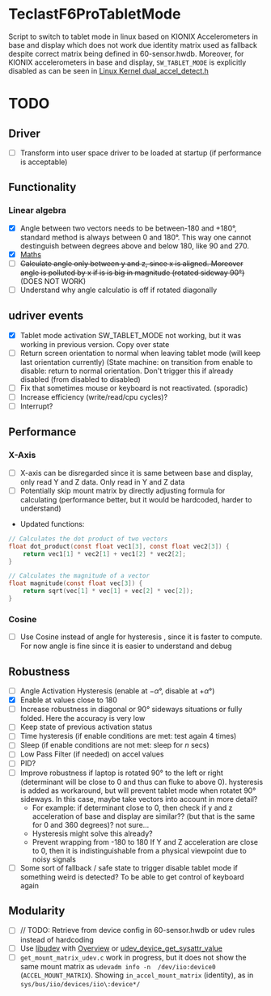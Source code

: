 # TeclastF6ProTabletMode
Script to switch to tablet mode in linux based on KIONIX Accelerometers in base and display which does not work due identity matrix used as fallback despite correct matrix being defined in 60-sensor.hwdb.
Moreover, for KIONIX accelerometers in base and display, `SW_TABLET_MODE` is explicitly disabled as can be seen in [Linux Kernel dual_accel_detect.h](https://github.com/torvalds/linux/blob/7503345ac5f5e82fd9a36d6e6b447c016376403a/drivers/platform/x86/dual_accel_detect.h#L9)

# TODO
## Driver
- [ ] Transform into user space driver to be loaded at startup (if performance is acceptable)

## Functionality
### Linear algebra
- [x] Angle between two vectors needs to be between-180 and +180°, standard method is always between 0 and 180°. This way one cannot destinguish between degrees above and below 180, like 90 and 270.
- [x] [Maths](https://math.stackexchange.com/questions/1904152/how-to-find-an-angle-in-range-180-180-between-2-vectors)
- [ ] ~~Calculate angle only between y and z, since x is aligned. Moreover angle is polluted by x if is is big in magnitude (rotated sideway 90°)~~ (DOES NOT WORK)
- [ ] Understand why angle calculatio is off if rotated diagonally

## udriver events
- [x] Tablet mode activation SW_TABLET_MODE not working, but it was working in previous version. Copy over state
- [ ] Return screen orientation to normal when leaving tablet mode (will keep last orientation currently) (State machine: on transition from enable to disable: return to normal orientation. Don't trigger this if already disabled (from disabled to disabled)
- [ ] Fix that sometimes mouse or keyboard is not reactivated. (sporadic)
- [ ] Increase efficiency (write/read/cpu cycles)?
- [ ] Interrupt?

## Performance
### X-Axis
- [ ] X-axis can be disregarded since it is same between base and display, only read Y and Z data. Only read in Y and Z data
- [ ] Potentially skip mount matrix by directly adjusting formula for calculating  (performance better, but it would be hardcoded, harder to understand)
- Updated functions:
```c
// Calculates the dot product of two vectors
float dot_product(const float vec1[3], const float vec2[3]) {
    return vec1[1] * vec2[1] + vec1[2] * vec2[2];
}

// Calculates the magnitude of a vector
float magnitude(const float vec[3]) {
    return sqrt(vec[1] * vec[1] + vec[2] * vec[2]);
}
```

### Cosine
- [ ] Use Cosine instead of angle for hysteresis , since it is faster to compute. For now angle is fine since it is easier to understand and debug
## Robustness
- [ ] Angle Activation Hysteresis (enable at $-\alpha°$, disable at $+\alpha°$)
- [x] Enable at values close to 180
- [ ] Increase robustness in diagonal or 90° sideways situations or fully folded. Here the accuracy is very low
- [ ] Keep state of previous activation status
- [ ] Time hysteresis (if enable conditions are met: test again $4$ times)
- [ ] Sleep (if enable conditions are not met: sleep for $n$ secs)
- [ ] Low Pass Filter (if needed) on accel values
- [ ] PID?
- [ ] Improve robustness if laptop is rotated 90° to the left or right (determinant will be close to 0 and thus can fluke to above 0). hysteresis is added as workaround, but will prevent tablet mode when rotatet 90° sideways. In this case, maybe take vectors into account in more detail?
  - For example: if determinant close to 0, then check if y and z acceleration of base and display are similar?? (but that is the same for 0 and 360 degrees)? not sure...
  - Hysteresis might solve this already?
  - Prevent wrapping from -180 to 180
  If Y and Z acceleration are close to 0, then it is indistinguishable from a physical viewpoint due to noisy signals
- [ ] Some sort of fallback / safe state to trigger disable tablet mode if something weird is detected? To be able to get control of keyboard again

## Modularity
- [ ] // TODO: Retrieve from device config in 60-sensor.hwdb or udev rules instead of hardcoding
- [ ] Use [libudev](https://www.freedesktop.org/software/systemd/man/latest/libudev.html) with [Overview](https://www.freedesktop.org/software/systemd/man/latest/) or [udev_device_get_sysattr_value](https://www.freedesktop.org/software/systemd/man/latest/udev_device_get_sysattr_value.html#)
- [ ] `get_mount_matrix_udev.c` work in progress, but it does not show the same mount matrix as `udevadm info -n  /dev/iio:device0` (`ACCEL_MOUNT_MATRIX`). Showing `in_accel_mount_matrix` (identity), as in `sys/bus/iio/devices/iio\:device*/`
